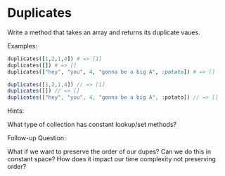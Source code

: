 # Duplicates

Write a method that takes an array and returns its duplicate vaues.  

Examples:

```rb
duplicates([1,2,1,4]) # => [1]
duplicates([]) # => []
duplicates(["hey", "you", 4, "gonna be a big A", :potato]) # => []
```

```js
duplicates([1,2,1,4]) // => [1]
duplicates([]) // => []
duplicates(["hey", "you", 4, "gonna be a big A", :potato]) // => []
```

Hints: 

What type of collection has constant lookup/set methods?  

Follow-up Question: 

What if we want to preserve the order of our dupes?  Can we do this in constant space?  How does it impact our time complexity not preserving order? 